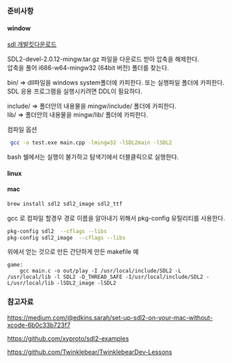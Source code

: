 
### 준비사항 

#### window

[sdl 개발킷다운로드](https://www.libsdl.org/download-2.0.php)

SDL2-devel-2.0.12-mingw.tar.gz 파일을 다운로드 받아 압축을 해제한다.  
압축을 풀어 i686-w64-mingw32 (64bit 버전) 폴더를 찾는다.  

bin/ => dll파일을 windows system폴더에 카피한다. 또는 실행파일 폴더에 카피한다.  
SDL 응용 프로그램을 실행시키려면 DDL이 필요하다.  

include/ => 폴더안의 내용물을 mingw/include/ 폴더에 카피한다.  
lib/ => 폴더안의 내용물을 mingw/lib/ 폴더에 카피한다.

컴파일 옵션  
```sh
 gcc -o test.exe main.cpp -lmingw32 -lSDL2main -lSDL2
```

bash 쉘에서는 실행이 불가하고 탐색기에서 더블클릭으로 실행한다.  


#### linux

#### mac 

``` sh
brew install sdl2 sdl2_image sdl2_ttf  
```

gcc 로 컴파일 할경우 경로 이름을 알아내기 위해서 pkg-config 유틸리티를 사용한다.
```sh
pkg-config sdl2  --cflags --libs
pkg-config sdl2_image  --cflags --libs
```

위에서 얻는 것으로 만든 간단하게 만든 makefile 예
```make
game:
	gcc main.c -o out/play -I /usr/local/include/SDL2 -L /usr/local/lib -l SDL2 -D_THREAD_SAFE -I/usr/local/include/SDL2 -L/usr/local/lib -lSDL2_image -lSDL2
```


### 참고자료

https://medium.com/@edkins.sarah/set-up-sdl2-on-your-mac-without-xcode-6b0c33b723f7

https://github.com/xyproto/sdl2-examples

https://github.com/Twinklebear/TwinklebearDev-Lessons

